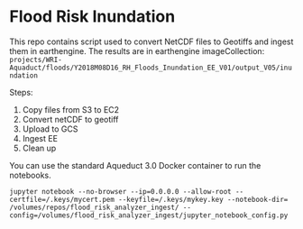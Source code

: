 # Flood Risk Inundation

This repo contains script used to convert NetCDF files to Geotiffs and ingest them in earthengine. The results are in earthengine imageCollection:
`projects/WRI-Aquaduct/floods/Y2018M08D16_RH_Floods_Inundation_EE_V01/output_V05/inundation`

Steps:

1. Copy files from S3 to EC2  
1. Convert netCDF to geotiff  
1. Upload to GCS  
1. Ingest EE  
1. Clean up

You can use the standard Aqueduct 3.0 Docker container to run the notebooks. 

`jupyter notebook --no-browser --ip=0.0.0.0 --allow-root --certfile=/.keys/mycert.pem --keyfile=/.keys/mykey.key --notebook-dir= /volumes/repos/flood_risk_analyzer_ingest/ --config=/volumes/flood_risk_analyzer_ingest/jupyter_notebook_config.py`



